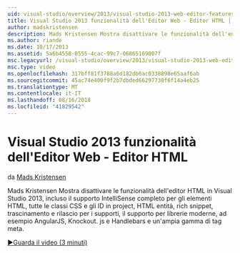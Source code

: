 ```yaml
---
uid: visual-studio/overview/2013/visual-studio-2013-web-editor-features-html-editor
title: Visual Studio 2013 funzionalità dell'Editor Web - Editor HTML | Microsoft Docs
author: madskristensen
description: Mads Kristensen Mostra disattivare le funzionalità dell'editor HTML in Visual Studio 2013, incluso il supporto IntelliSense completo per gli elementi HTML, tutte le classi CSS e gli ID del progetto...
ms.author: riande
ms.date: 10/17/2013
ms.assetid: 5a6b4558-0555-4cac-99c7-06865169007f
msc.legacyurl: /visual-studio/overview/2013/visual-studio-2013-web-editor-features-html-editor
msc.type: video
ms.openlocfilehash: 317bff81f3788a6d182db6ac0338898e65aaf6ab
ms.sourcegitcommit: 45ac74e400f9f2b7dbded66297730f6f14a4eb25
ms.translationtype: MT
ms.contentlocale: it-IT
ms.lasthandoff: 08/16/2018
ms.locfileid: "41829542"
---
```

<a name="visual-studio-2013-web-editor-features---html-editor"></a>Visual Studio 2013 funzionalità dell'Editor Web - Editor HTML
====================
da [Mads Kristensen](https://github.com/madskristensen)

Mads Kristensen Mostra disattivare le funzionalità dell'editor HTML in Visual Studio 2013, incluso il supporto IntelliSense completo per gli elementi HTML, tutte le classi CSS e gli ID in project, HTML entità, rich snippet, trascinamento e rilascio per i supporti, il supporto per librerie moderne, ad esempio AngularJS, Knockout. js e Handlebars e un'ampia gamma di tag meta.

[&#9654;Guarda il video (3 minuti)](https://channel9.msdn.com/Blogs/ASP-NET-Site-Videos/visual-studio-2013-web-editor-features-html-editor)
